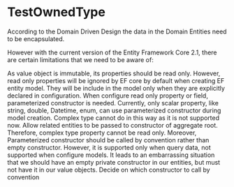# TestOwnedType

According to the Domain Driven Design the data in the Domain Entities need to be encapsulated. 

However with the current version of the Entity Framework Core 2.1, there are certain limitations that we need to be aware of:

As value object is immutable, its properties should be read only. 
However, read only properties will be ignored by EF core by default when creating EF entity model. 
They will be include in the model only when they are explicitly declared in configuration.
When configure read only property or field, parameterized constructor is needed. 
Currently, only scalar property, like string, double, Datetime, enum, can use parameterized constructor during model creation. 
Complex type cannot do in this way as it is not supported now. 
Allow related entities to be passed to constructor of aggregate root. Therefore, complex type property cannot be read only.
Moreover, Parameterized constructor should be called by convention rather than empty constructor. 
However, it is supported only when query data, not supported when configure models. 
It leads to an embarrassing situation that we should have an empty private constructor in our entities, 
but must not have it in our value objects. Decide on which constructor to call by convention 
